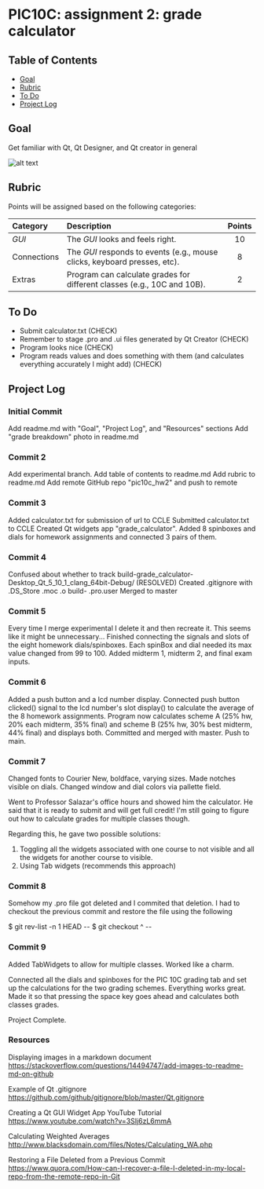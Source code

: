 # PIC10C: assignment 2: grade calculator

## Table of Contents
- [Goal](#goal)
- [Rubric](#rubric)
- [To Do](#to-do)
- [Project Log](#project-log)

## Goal
Get familiar with Qt, Qt Designer, and Qt creator in general

![alt text](https://bytebucket.org/rikis-salazar/10c-spring18-class-website/raw/a4a4fc64ba01b99a2a2cdb5b2f661741a55cc745/assignments/hw2/grade-breakdown.png)


## Rubric
Points will be assigned based on the following categories:

| **Category** | **Description** | **Points** |
|:-----|:----------------------------------------------------------|:---:|
| _GUI_ | The _GUI_ looks and feels right. | 10 |
| Connections | The _GUI_ responds to events (e.g., mouse clicks, keyboard presses, etc). | 8 |
| Extras | Program can calculate grades for different classes (e.g., 10C and 10B). | 2 |

## To Do
- Submit calculator.txt (CHECK)
- Remember to stage .pro and .ui files generated by Qt Creator (CHECK)
- Program looks nice (CHECK)
- Program reads values and does something with them (and calculates everything accurately I might add) (CHECK)

## Project Log

### Initial Commit
Add readme.md with "Goal", "Project Log", and "Resources" sections
Add "grade breakdown" photo in readme.md

### Commit 2
Add experimental branch.
Add table of contents to readme.md
Add rubric to readme.md
Add remote GitHub repo "pic10c_hw2" and push to remote

### Commit 3
Added calculator.txt for submission of url to CCLE
Submitted calculator.txt to CCLE
Created Qt widgets app "grade_calculator". Added 8 spinboxes and dials for homework assignments and connected 3 pairs of them.

### Commit 4
Confused about whether to track build-grade_calculator-Desktop_Qt_5_10_1_clang_64bit-Debug/ (RESOLVED)
Created .gitignore with      .DS_Store       .moc       .o          build-      .pro.user
Merged to master

### Commit 5
Every time I merge experimental I delete it and then recreate it. This seems like it might be unnecessary...
Finished connecting the signals and slots of the eight homework dials/spinboxes. Each spinBox and dial needed its max value changed from 99 to 100.
Added midterm 1, midterm 2, and final exam inputs.

### Commit 6
Added a push button and a lcd number display.
Connected push button clicked() signal to the lcd number's slot display() to calculate the average of the 8 homework assignments.
Program now calculates scheme A (25% hw, 20% each midterm, 35% final) and scheme B (25% hw, 30% best midterm, 44% final) and displays both.
Committed and merged with master. Push to main.

### Commit 7
Changed fonts to Courier New, boldface, varying sizes. Made notches visible on dials.
Changed window and dial colors via pallette field.

Went to Professor Salazar's office hours and showed him the calculator. He said that it is ready to submit and will get full credit! I'm still going to figure out how
to calculate grades for multiple classes though.

Regarding this, he gave two possible solutions:
1. Toggling all the widgets associated with one course to not visible and all the widgets for another course to visible.
2. Using Tab widgets (recommends this approach)

### Commit 8
Somehow my .pro file got deleted and I commited that deletion. I had to checkout the previous commit and restore the file using the following

$ git rev-list -n 1 HEAD -- <file>
$ git checkout <commit>^ -- <file>

### Commit 9
Added TabWidgets to allow for multiple classes. Worked like a charm.

Connected all the dials and spinboxes for the PIC 10C grading tab and set up the calculations for the two grading schemes. Everything works great. Made it so that
pressing the space key goes ahead and calculates both classes grades.

Project Complete.


### Resources
Displaying images in a markdown document
https://stackoverflow.com/questions/14494747/add-images-to-readme-md-on-github

Example of Qt .gitignore
https://github.com/github/gitignore/blob/master/Qt.gitignore

Creating a Qt GUI Widget App YouTube Tutorial
https://www.youtube.com/watch?v=3SIj6zL6mmA

Calculating Weighted Averages
http://www.blacksdomain.com/files/Notes/Calculating_WA.php

Restoring a File Deleted from a Previous Commit
https://www.quora.com/How-can-I-recover-a-file-I-deleted-in-my-local-repo-from-the-remote-repo-in-Git

